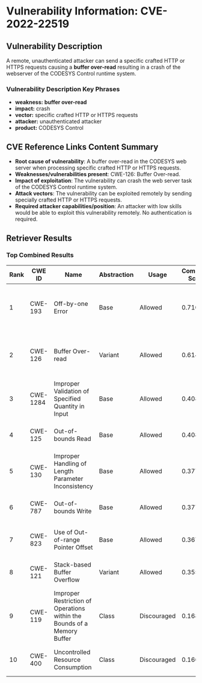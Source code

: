 # Vulnerability Information: CVE-2022-22519

## Vulnerability Description
A remote, unauthenticated attacker can send a specific crafted HTTP or HTTPS requests causing a **buffer over-read** resulting in a crash of the webserver of the CODESYS Control runtime system.

### Vulnerability Description Key Phrases
- **weakness:** **buffer over-read**
- **impact:** crash
- **vector:** specific crafted HTTP or HTTPS requests
- **attacker:** unauthenticated attacker
- **product:** CODESYS Control

## CVE Reference Links Content Summary
- **Root cause of vulnerability**: A buffer over-read in the CODESYS web server when processing specific crafted HTTP or HTTPS requests.
- **Weaknesses/vulnerabilities present**: CWE-126: Buffer Over-read.
- **Impact of exploitation**: The vulnerability can crash the web server task of the CODESYS Control runtime system.
- **Attack vectors**: The vulnerability can be exploited remotely by sending specially crafted HTTP or HTTPS requests.
- **Required attacker capabilities/position**: An attacker with low skills would be able to exploit this vulnerability remotely. No authentication is required.

## Retriever Results

### Top Combined Results

| Rank | CWE ID | Name | Abstraction | Usage | Combined Score | Retrievers | Individual Scores |
|------|--------|------|-------------|-------|---------------|------------|-------------------|
| 1 | CWE-193 | Off-by-one Error | Base | Allowed | 0.7103 | dense, sparse, graph | dense: 0.575, sparse: 0.163, graph: 0.921 |
| 2 | CWE-126 | Buffer Over-read | Variant | Allowed | 0.6141 | dense, sparse, graph | dense: 0.595, sparse: 0.194, graph: 0.716 |
| 3 | CWE-1284 | Improper Validation of Specified Quantity in Input | Base | Allowed | 0.4087 | sparse, graph | sparse: 0.163, graph: 0.882 |
| 4 | CWE-125 | Out-of-bounds Read | Base | Allowed | 0.4081 | sparse, graph | sparse: 0.162, graph: 0.882 |
| 5 | CWE-130 | Improper Handling of Length Parameter Inconsistency | Base | Allowed | 0.3772 | dense, sparse | dense: 0.583, sparse: 0.149 |
| 6 | CWE-787 | Out-of-bounds Write | Base | Allowed | 0.3770 | sparse, graph | sparse: 0.151, graph: 0.813 |
| 7 | CWE-823 | Use of Out-of-range Pointer Offset | Base | Allowed | 0.3679 | sparse, graph | sparse: 0.150, graph: 0.789 |
| 8 | CWE-121 | Stack-based Buffer Overflow | Variant | Allowed | 0.3556 | dense, sparse | dense: 0.590, sparse: 0.158 |
| 9 | CWE-119 | Improper Restriction of Operations within the Bounds of a Memory Buffer | Class | Discouraged | 0.1682 | dense, sparse | dense: 0.578, sparse: 0.152 |
| 10 | CWE-400 | Uncontrolled Resource Consumption | Class | Discouraged | 0.1661 | dense, sparse | dense: 0.571, sparse: 0.149 |

